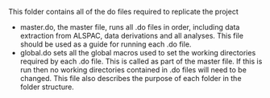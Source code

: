 This folder contains all of the do files required to replicate the project

* master.do, the master file, runs all .do files in order, including data extraction from ALSPAC, data derivations and all analyses. This file should be used as a guide for running each .do file.
* global.do sets all the global macros used to set the working directories required by each .do file. This is called as part of the master file. If this is run then no working directories contained in .do files will need to be changed. This file also describes the purpose of each folder in the folder structure.
